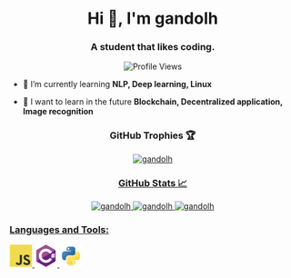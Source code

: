 <h1 align="center">Hi 👋, I'm gandolh</h1>
<h3 align="center">A student that likes coding. </h3>

<p align="center"> <img src="https://avatars.githubusercontent.com/u/29356778?s=400&amp;u=501096d4e2dcd6a5e71d498b1c8074bfa7f4986e&amp;v=4" alt="Profile Views" /> </p>

- 📘 I’m currently learning **NLP, Deep learning, Linux**

- 🔮 I want to learn in the future **Blockchain, Decentralized application, Image recognition**

<h3 align="center">GitHub Trophies 🏆</h3>
<p align="center">
<a href="https://github.com/ryo-ma/github-profile-trophy"><img src="https://github-profile-trophy.vercel.app/?username=gandolh&theme=merko&no-bg=false&margin-w=15&margin-h=15&row=2&column=3&no-frame=true&rank=SECRET,SSS,SS,S,AAA,AA,A,B,C,UNKNOWN" alt="gandolh" />
</p>

<h3 align="center">GitHub Stats &#x1f4c8;</h3>
<p align="center">
<img src="https://github-readme-stats.vercel.app/api?username=gandolh&theme=merko&show_icons=true" alt="gandolh" width="350" height="140"/>
<img src="https://github-readme-stats.vercel.app/api/top-langs?username=gandolh&theme=merko&layout=compact&exclude_repo=Random_Casualtiess_Old&hide=html,css&langs_count=6" alt="gandolh" width="350" height="140"/>
<img src="https://github-readme-streak-stats.herokuapp.com/?user=gandolh&theme=merko" alt="gandolh" width="350" height="140"/>
</p>

<h3 align="left">Languages and Tools:</h3>
<p align="left">
        <a href="https://developer.mozilla.org/en-US/docs/Web/JavaScript" target="_blank">
        <img src="https://raw.githubusercontent.com/devicons/devicon/master/icons/javascript/javascript-original.svg" alt="javascript" width="40" height="40"/>
    </a>
    <a href="https://www.w3schools.com/cs/" target="_blank">
        <img src="https://raw.githubusercontent.com/devicons/devicon/master/icons/csharp/csharp-original.svg" alt="C#" width="40" height="40"/>
    </a> 
        <a href="" target="_blank">
        <img src="https://raw.githubusercontent.com/devicons/devicon/master/icons/python/python-original.svg" alt="python" width="40" height="40"/>
    </a> 

</p>

